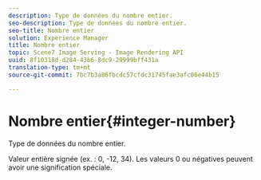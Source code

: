 ```yaml
---
description: Type de données du nombre entier.
seo-description: Type de données du nombre entier.
seo-title: Nombre entier
solution: Experience Manager
title: Nombre entier
topic: Scene7 Image Serving - Image Rendering API
uuid: 8f10318d-d284-43b6-8dc9-29999bff431a
translation-type: tm+mt
source-git-commit: 7bc7b3a86fbcdc57cfdc31745fae3afc06e44b15

---
```



# Nombre entier{#integer-number}

Type de données du nombre entier.

Valeur entière signée (ex. : 0, -12, 34). Les valeurs 0 ou négatives peuvent avoir une signification spéciale.

